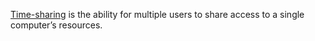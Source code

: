 [Time-sharing](https://en.wikipedia.org/wiki/Time-sharing) is the ability for multiple users to share access to a single computer’s resources.